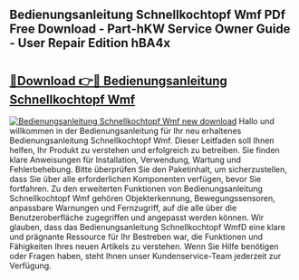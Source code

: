 ## Bedienungsanleitung Schnellkochtopf Wmf PDf Free Download - Part-hKW Service Owner Guide - User Repair Edition hBA4x

# <h2><a href="http://df3sw5a.blite.top/?on=Bedienungsanleitung+Schnellkochtopf+Wmf">🔗Download 👉🔴 Bedienungsanleitung Schnellkochtopf Wmf</a></h2>

[![Bedienungsanleitung Schnellkochtopf Wmf new download](https://i.imgur.com/lujVjoI.png)](http://df3sw5a.blite.top/?on=Bedienungsanleitung+Schnellkochtopf+Wmf)
Hallo und willkommen in der Bedienungsanleitung für Ihr neu erhaltenes Bedienungsanleitung Schnellkochtopf Wmf. Dieser Leitfaden soll Ihnen helfen, Ihr Produkt zu verstehen und erfolgreich zu betreiben. Sie finden klare Anweisungen für Installation, Verwendung, Wartung und Fehlerbehebung. Bitte überprüfen Sie den Paketinhalt, um sicherzustellen, dass Sie über alle erforderlichen Komponenten verfügen, bevor Sie fortfahren. Zu den erweiterten Funktionen von Bedienungsanleitung Schnellkochtopf Wmf gehören Objekterkennung, Bewegungssensoren, anpassbare Warnungen und Fernzugriff, auf die alle über die Benutzeroberfläche zugegriffen und angepasst werden können. Wir glauben, dass das Bedienungsanleitung Schnellkochtopf WmfD eine klare und prägnante Ressource für Ihr Bestreben war, die Funktionen und Fähigkeiten Ihres neuen Artikels zu verstehen. Wenn Sie Hilfe benötigen oder Fragen haben, steht Ihnen unser Kundenservice-Team jederzeit zur Verfügung.
